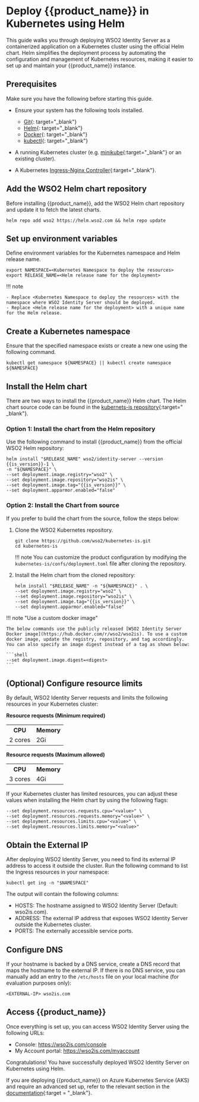 # Deploy {{product_name}} in Kubernetes using Helm

This guide walks you through deploying WSO2 Identity Server as a containerized application on a Kubernetes cluster using the official Helm chart. Helm simplifies the deployment process by automating the configuration and management of Kubernetes resources, making it easier to set up and maintain your {{product_name}} instance.

## Prerequisites

Make sure you have the following before starting this guide.

- Ensure your system has the following tools installed.
    - [Git](https://git-scm.com/book/en/v2/Getting-Started-Installing-Git){: target="_blank"}
    - [Helm](https://helm.sh/docs/intro/install/){: target="_blank"}
    - [Docker](https://docs.docker.com/engine/install/){: target="_blank"}
    - [kubectl](https://kubernetes.io/docs/tasks/tools/#kubectl){: target="_blank"}

- A running Kubernetes cluster (e.g. [minikube](https://kubernetes.io/docs/tasks/tools/#minikube){:target="_blank"} or an existing cluster).

- A Kubernetes [Ingress-Nginx Controller](https://kubernetes.github.io/ingress-nginx/deploy/){:target="_blank"}.

## Add the WSO2 Helm chart repository

Before installing {{product_name}}, add the WSO2 Helm chart repository and update it to fetch the latest charts.

```shell
helm repo add wso2 https://helm.wso2.com && helm repo update
```

## Set up environment variables

Define environment variables for the Kubernetes namespace and Helm release name.

```shell
export NAMESPACE=<Kubernetes Namespace to deploy the resources>
export RELEASE_NAME=<Helm release name for the deployment>
```
!!! note

    - Replace <Kubernetes Namespace to deploy the resources> with the namespace where WSO2 Identity Server should be deployed.
    - Replace <Helm release name for the deployment> with a unique name for the Helm release.

## Create a Kubernetes namespace

Ensure that the specified namespace exists or create a new one using the following command.

```shell
kubectl get namespace ${NAMESPACE} || kubectl create namespace ${NAMESPACE}
```

## Install the Helm chart

There are two ways to install the {{product_name}} Helm chart. The Helm chart source code can be found in the [kubernets-is repository](https://github.com/wso2/kubernetes-is/tree/master){:target=" _blank"}.

### Option 1: Install the chart from the Helm repository

Use the following command to install {{product_name}} from the official WSO2 Helm repository:

```shell
helm install "$RELEASE_NAME" wso2/identity-server --version {{is_version}}-1 \
-n "${NAMESPACE}" \
--set deployment.image.registry="wso2" \
--set deployment.image.repository="wso2is" \
--set deployment.image.tag="{{is_version}}" \
--set deployment.apparmor.enabled="false"
```

### Option 2: Install the Chart from source

If you prefer to build the chart from the source, follow the steps below:

1. Clone the WSO2 Kubernetes repository.

    ```shell
    git clone https://github.com/wso2/kubernetes-is.git
    cd kubernetes-is
    ```

    !!! note
        You can customize the product configuration by modifying the `kubernetes-is/confs/deployment.toml` file after cloning the repository.

2. Install the Helm chart from the cloned repository:

    ```shell
    helm install "$RELEASE_NAME" -n "${NAMESPACE}" . \
    --set deployment.image.registry="wso2" \
    --set deployment.image.repository="wso2is" \
    --set deployment.image.tag="{{is_version}}" \
    --set deployment.apparmor.enabled="false"
    ```

!!! note "Use a custom docker image"

    The below commands use the publicly released [WSO2 Identity Server Docker image](https://hub.docker.com/r/wso2/wso2is). To use a custom docker image, update the registry, repository, and tag accordingly. You can also specify an image digest instead of a tag as shown below:

    ```shell
    --set deployment.image.digest=<digest> 
    ```

## (Optional) Configure resource limits

By default, WSO2 Identity Server requests and limits the following resources in your Kubernetes cluster:

**Resource requests (Minimum required)**
<table>
    <tr>
        <th>CPU</th>
        <th>Memory</th>
    </tr>
    <tr>
        <td>2 cores</td>
        <td>2Gi</td>
    </tr>
</table>

**Resource requests (Maximum allowed)**
<table>
    <tr>
        <th>CPU</th>
        <th>Memory</th>
    </tr>
    <tr>
        <td>3 cores</td>
        <td>4Gi</td>
    </tr>
</table>

If your Kubernetes cluster has limited resources, you can adjust these values when installing the Helm chart by using the following flags:

```shell
--set deployment.resources.requests.cpu="<value>" \
--set deployment.resources.requests.memory="<value>" \
--set deployment.resources.limits.cpu="<value>" \
--set deployment.resources.limits.memory="<value>"
```

## Obtain the External IP

After deploying WSO2 Identity Server, you need to find its external IP address to access it outside the cluster. Run the following command to list the Ingress resources in your namespace:

```shell
kubectl get ing -n "$NAMESPACE"
```

The output will contain the following columns:

- HOSTS: The hostname assigned to WSO2 Identity Server (Default: wso2is.com).
- ADDRESS: The external IP address that exposes WSO2 Identity Server outside the Kubernetes cluster.
- PORTS: The externally accessible service ports.

## Configure DNS

If your hostname is backed by a DNS service, create a DNS record that maps the hostname to the external IP. If there is no DNS service, you can manually add an entry to the `/etc/hosts` file on your local machine (for evaluation purposes only):

```shell
<EXTERNAL-IP> wso2is.com
```

## Access {{product_name}}

Once everything is set up, you can access WSO2 Identity Server using the following URLs:

- Console: https://wso2is.com/console
- My Account portal: https://wso2is.com/myaccount

Congratulations! You have successfully deployed WSO2 Identity Server on Kubernetes using Helm.

If you are deploying {{product_name}} on Azure Kubernetes Service (AKS) and require an advanced set up, refer to the relevant section in the [documentation](https://github.com/wso2/kubernetes-is/blob/master/README.md#advance-setup){:target = "_blank"}.